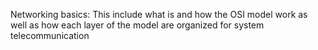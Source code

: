 Networking basics: This include what is and how the OSI model work as well as how each layer of the model are organized for system telecommunication
